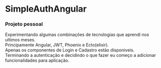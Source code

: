 # SimpleAuthAngular
### Projeto pessoal
Experimentando algumas combinações de tecnologias que aprendi nos ultimos meses.<br>
Principamente Angular, JWT, Phoenix e Ecto(elixir).<br>
Apenas os componentes de Login e Cadastro estão disponiveis.<br>
Terminando a autenticação e decidindo o que fazer eu começo a adicionar funcionalidades para aplicação.<br><br>
